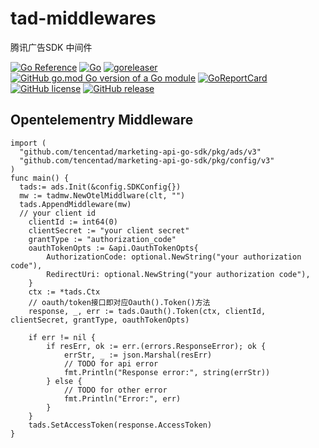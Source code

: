 # tad-middlewares

腾讯广告SDK 中间件

[![Go Reference](https://pkg.go.dev/badge/github.com/bububa/tad-middlewares.svg)](https://pkg.go.dev/github.com/bububa/tad-middlewares)
[![Go](https://github.com/bububa/tad-middlewares/actions/workflows/go.yml/badge.svg)](https://github.com/bububa/tad-middlewares/actions/workflows/go.yml)
[![goreleaser](https://github.com/bububa/tad-middlewares/actions/workflows/goreleaser.yml/badge.svg)](https://github.com/bububa/tad-middlewares/actions/workflows/goreleaser.yml)
[![GitHub go.mod Go version of a Go module](https://img.shields.io/github/go-mod/go-version/bububa/tad-middlewares.svg)](https://github.com/bububa/tad-middlewares)
[![GoReportCard](https://goreportcard.com/badge/github.com/bububa/tad-middlewares)](https://goreportcard.com/report/github.com/bububa/tad-middlewares)
[![GitHub license](https://img.shields.io/github/license/bububa/tad-middlewares.svg)](https://github.com/bububa/tad-middlewares/blob/master/LICENSE)
[![GitHub release](https://img.shields.io/github/release/bububa/tad-middlewares.svg)](https://GitHub.com/bububa/tad-middlewares/releases/)

## Opentelementry Middleware

```golang
import (
  "github.com/tencentad/marketing-api-go-sdk/pkg/ads/v3"
  "github.com/tencentad/marketing-api-go-sdk/pkg/config/v3"
)
func main() {
  tads:= ads.Init(&config.SDKConfig{})
  mw := tadmw.NewOtelMiddlware(clt, "")
  tads.AppendMiddleware(mw)
  // your client id
	clientId := int64(0)
	clientSecret := "your client secret"
	grantType := "authorization_code"
	oauthTokenOpts := &api.OauthTokenOpts{
		AuthorizationCode: optional.NewString("your authorization code"),
		RedirectUri: optional.NewString("your authorization code"),
	}
	ctx := *tads.Ctx
	// oauth/token接口即对应Oauth().Token()方法
	response, _, err := tads.Oauth().Token(ctx, clientId, clientSecret, grantType, oauthTokenOpts)

	if err != nil {
		if resErr, ok := err.(errors.ResponseError); ok {
			errStr, _ := json.Marshal(resErr)
			// TODO for api error
			fmt.Println("Response error:", string(errStr))
		} else {
			// TODO for other error
			fmt.Println("Error:", err)
		}
	}
	tads.SetAccessToken(response.AccessToken)
}
```

```

```
